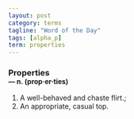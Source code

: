 ```yaml
---
layout: post
category: terms
tagline: "Word of the Day"
tags: [alpha_p]
term: properties
---
```


<h3>Properties<br/> <small>&mdash; n. (prop<span>&middot;</span>er<span>&middot;</span>ties)</small></h3>
<p><ol>
<li>A well-behaved and chaste flirt.;</li>
<li>An appropriate, casual top.</li>
</ol></p>
